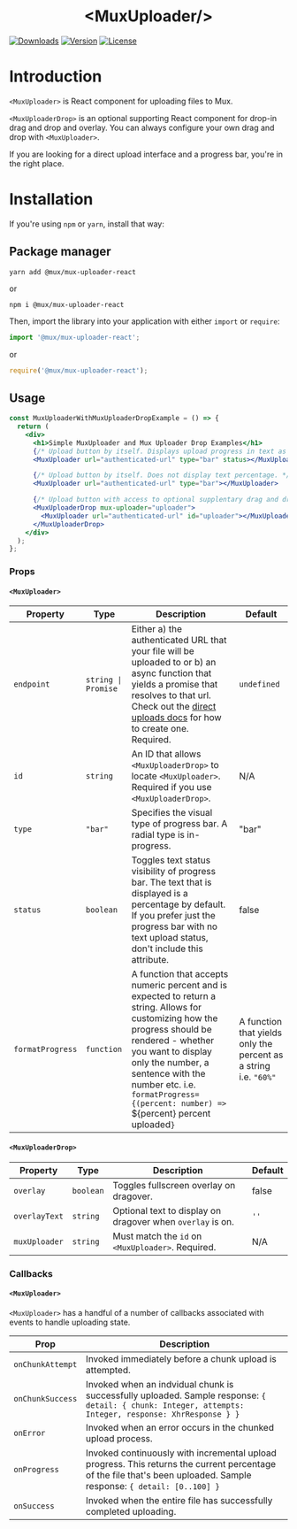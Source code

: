<p align="center">
  <h1 align="center">&lt;MuxUploader/&gt;</h1>
  <a href="https://npmcharts.com/compare/@mux/mux-uploader-react?interval=30"><img src="https://img.shields.io/npm/dm/@mux/mux-uploader.svg?sanitize=true" alt="Downloads"></a>
    <a href="https://www.npmjs.com/package/@mux/mux-uploader-react"><img src="https://img.shields.io/npm/v/@mux/mux-uploader-react.svg?sanitize=true" alt="Version"></a>
    <a href="https://www.npmjs.com/package/@mux/mux-uploader-react"><img src="https://img.shields.io/npm/l/@mux/mux-uploader-react.svg?sanitize=true" alt="License"></a>
</p>

# Introduction

`<MuxUploader>` is React component for uploading files to Mux.

`<MuxUploaderDrop>` is an optional supporting React component for drop-in drag and drop and overlay. You can always configure your own drag and drop with `<MuxUploader>`.

If you are looking for a direct upload interface and a progress bar, you're in the right place.

# Installation

If you're using `npm` or `yarn`, install that way:

## Package manager

```
yarn add @mux/mux-uploader-react
```

or

```
npm i @mux/mux-uploader-react
```

Then, import the library into your application with either `import` or `require`:

```js
import '@mux/mux-uploader-react';
```

or

```js
require('@mux/mux-uploader-react');
```

## Usage

```jsx
const MuxUploaderWithMuxUploaderDropExample = () => {
  return (
    <div>
      <h1>Simple MuxUploader and Mux Uploader Drop Examples</h1>
      {/* Upload button by itself. Displays upload progress in text as percentage. */}
      <MuxUploader url="authenticated-url" type="bar" status></MuxUploader>

      {/* Upload button by itself. Does not display text percentage. */}
      <MuxUploader url="authenticated-url" type="bar"></MuxUploader>

      {/* Upload button with access to optional supplentary drag and drop features. */}
      <MuxUploaderDrop mux-uploader="uploader">
        <MuxUploader url="authenticated-url" id="uploader"></MuxUploader>
      </MuxUploaderDrop>
    </div>
  );
};
```

### Props

#### `<MuxUploader>`

| Property         | Type                | Description                                                                                                                                                                                                                                                                                                 | Default                                                          |
| ---------------- | ------------------- | ----------------------------------------------------------------------------------------------------------------------------------------------------------------------------------------------------------------------------------------------------------------------------------------------------------- | ---------------------------------------------------------------- |
| `endpoint`       | `string \| Promise` | Either a) the authenticated URL that your file will be uploaded to or b) an async function that yields a promise that resolves to that url. Check out the [direct uploads docs](https://docs.mux.com/guides/video/upload-files-directly#1-create-an-authenticated-mux-url) for how to create one. Required. | `undefined`                                                      |
| `id`             | `string`            | An ID that allows `<MuxUploaderDrop>` to locate `<MuxUploader>`. Required if you use `<MuxUploaderDrop>`.                                                                                                                                                                                                   | N/A                                                              |
| `type`           | `"bar"`             | Specifies the visual type of progress bar. A radial type is in-progress.                                                                                                                                                                                                                                    | "bar"                                                            |
| `status`         | `boolean`           | Toggles text status visibility of progress bar. The text that is displayed is a percentage by default. If you prefer just the progress bar with no text upload status, don't include this attribute.                                                                                                        | false                                                            |
| `formatProgress` | `function`          | A function that accepts numeric percent and is expected to return a string. Allows for customizing how the progress should be rendered - whether you want to display only the number, a sentence with the number etc. i.e. `formatProgress={(percent: number) => `${percent} percent uploaded`}`            | A function that yields only the percent as a string i.e. `"60%"` |

#### `<MuxUploaderDrop>`

| Property      | Type      | Description                                                | Default |
| ------------- | --------- | ---------------------------------------------------------- | ------- |
| `overlay`     | `boolean` | Toggles fullscreen overlay on dragover.                    | false   |
| `overlayText` | `string`  | Optional text to display on dragover when `overlay` is on. | `''`    |
| `muxUploader` | `string ` | Must match the `id` on `<MuxUploader>`. Required.          | N/A     |

### Callbacks

#### `<MuxUploader>`

`<MuxUploader>` has a handful of a number of callbacks associated with events to handle uploading state.

| Prop             | Description                                                                                                                                                          |
| ---------------- | -------------------------------------------------------------------------------------------------------------------------------------------------------------------- |
| `onChunkAttempt` | Invoked immediately before a chunk upload is attempted.                                                                                                              |
| `onChunkSuccess` | Invoked when an indvidual chunk is successfully uploaded. Sample response: `{ detail: { chunk: Integer, attempts: Integer, response: XhrResponse } }`                |
| `onError`        | Invoked when an error occurs in the chunked upload process.                                                                                                          |
| `onProgress`     | Invoked continuously with incremental upload progress. This returns the current percentage of the file that's been uploaded. Sample response: `{ detail: [0..100] }` |
| `onSuccess`      | Invoked when the entire file has successfully completed uploading.                                                                                                   |
